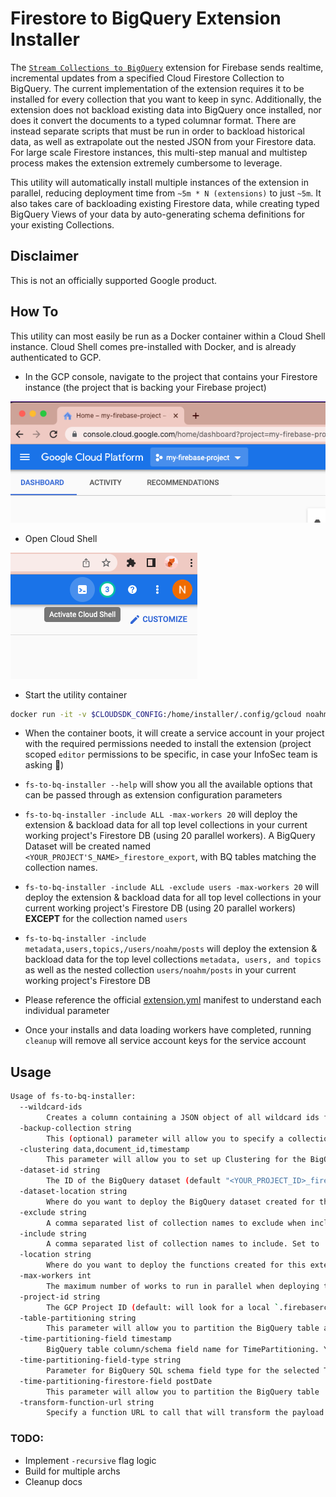 # Firestore to BigQuery Extension Installer
The [`Stream Collections to BigQuery`](https://firebase.google.com/products/extensions/firebase-firestore-bigquery-export) extension for Firebase sends realtime, incremental updates from a specified Cloud Firestore Collection to BigQuery. The current implementation of the extension requires it to be installed for every collection that you want to keep in sync. Additionally, the extension does not backload existing data into BigQuery once installed, nor does it convert the documents to a typed columnar format. There are instead separate scripts that must be run in order to backload historical data, as well as extrapolate out the nested JSON from your Firestore data. For large scale Firestore instances, this multi-step manual and multistep process makes the extension extremely cumbersome to leverage.

This utility will automatically install multiple instances of the extension in parallel, reducing deployment time from `~5m * N (extensions)` to just `~5m`. It also takes care of backloading existing Firestore data, while creating typed BigQuery Views of your data by auto-generating schema definitions for your existing Collections.
  
  
## Disclaimer
This is not an officially supported Google product.  
  
   
## How To
This utility can most easily be run as a Docker container within a Cloud Shell instance. Cloud Shell comes pre-installed with Docker, and is already authenticated to GCP.

- In the GCP console, navigate to the project that contains your Firestore instance (the project that is backing your Firebase project)
  
![Alt text](assets/set-project.png?raw=true "Set-Project")  
  
- Open Cloud Shell  
  
![Alt text](assets/activate-cloud-shell.png?raw=true "Cloud-Shell")  
  
- Start the utility container
```bash
docker run -it -v $CLOUDSDK_CONFIG:/home/installer/.config/gcloud noahmercado/fs-to-bq-installer:latest
```

- When the container boots, it will create a service account in your project with the required permissions needed to install the extension (project scoped `editor` permissions to be specific, in case your InfoSec team is asking :slightly_smiling_face:)

- `fs-to-bq-installer --help` will show you all the available options that can be passed through as extension configuration parameters

- `fs-to-bq-installer -include ALL -max-workers 20` will deploy the extension & backload data for all top level collections in your current working project's Firestore DB (using 20 parallel workers). A BigQuery Dataset will be created named `<YOUR_PROJECT'S_NAME>_firestore_export`, with BQ tables matching the collection names. 

- `fs-to-bq-installer -include ALL -exclude users -max-workers 20` will deploy the extension & backload data for all top level collections in your current working project's Firestore DB (using 20 parallel workers) **EXCEPT** for the collection named `users`

- `fs-to-bq-installer -include metadata,users,topics,/users/noahm/posts` will deploy the extension & backload data for the top level collections `metadata, users, and topics` as well as the nested collection `users/noahm/posts` in your current working project's Firestore DB

- Please reference the official [extension.yml](https://github.com/firebase/extensions/blob/master/firestore-bigquery-export/extension.yaml) manifest to understand each individual parameter 

- Once your installs and data loading workers have completed, running `cleanup` will remove all service account keys for the service account


## Usage
```bash
Usage of fs-to-bq-installer:
  --wildcard-ids
        Creates a column containing a JSON object of all wildcard ids from a documents path.
  -backup-collection string
        This (optional) parameter will allow you to specify a collection for which failed BigQuery updates will be written to.
  -clustering data,document_id,timestamp
        This parameter will allow you to set up Clustering for the BigQuery Table created by the extension. (for example: data,document_id,timestamp- no whitespaces). You can select up to 4 comma separated fields(order matters). Available schema extensions table fields for clustering: `document_id, timestamp, event_id, operation, data`.
  -dataset-id string
        The ID of the BigQuery dataset (default "<YOUR_PROJECT_ID>_firestore_export")
  -dataset-location string
        Where do you want to deploy the BigQuery dataset created for this extension? For help selecting a location, refer to the [location selection guide](https://cloud.google.com/bigquery/docs/locations). (default "us")
  -exclude string
        A comma separated list of collection names to exclude when include is set to 'ALL'
  -include string
        A comma separated list of collection names to include. Set to 'ALL' to include all collections
  -location string
        Where do you want to deploy the functions created for this extension?  You usually want a location close to your database. For help selecting a location, refer to the [location selection guide](https://firebase.google.com/docs/functions/locations). (default "us-central1")
  -max-workers int
        The maximum number of works to run in parallel when deploying the extension (default 5)
  -project-id string
        The GCP Project ID (default: will look for a local `.firebaserc` file, followed by env var `$GOOGLE_PROJECT_ID`. If neither are found is empty string)
  -table-partitioning string
        This parameter will allow you to partition the BigQuery table and BigQuery view created by the extension based on data ingestion time. You may select the granularity of partitioning based upon one of: HOUR, DAY, MONTH, YEAR. This will      generate one partition per day, hour, month or year, respectively. (default "NONE")
  -time-partitioning-field timestamp
        BigQuery table column/schema field name for TimePartitioning. You can choose schema available as timestamp OR new custom defined column that will be assigned to the selected Firestore Document field below. Defaults to pseudo column _PARTITIONTIME if unspecified. Cannot be changed if Table is already partitioned.
  -time-partitioning-field-type string
        Parameter for BigQuery SQL schema field type for the selected Time Partitioning Firestore Document field option. Cannot be changed if Table is already partitioned. (default "omit")
  -time-partitioning-firestore-field postDate
        This parameter will allow you to partition the BigQuery table  created by the extension based on selected. The Firestore Document field value must be a top-level TIMESTAMP, DATETIME, DATE field BigQuery string format or Firestore timestamp(will be converted to BigQuery TIMESTAMP). Cannot be changed if Table is already partitioned. example: postDate
  -transform-function-url string
        Specify a function URL to call that will transform the payload that will be written to BigQuery. See the pre-install documentation for more details.

```  
  
<!-- (default: will look for a local `.firebaserc` file, followed by env var `$GOOGLE_PROJECT_ID`. If neither are found is empty string) -->
### TODO:
- Implement `-recursive` flag logic
- Build for multiple archs
- Cleanup docs
